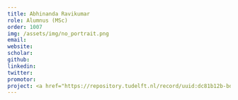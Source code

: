 ```yaml
---
title: Abhinanda Ravikumar
role: Alumnus (MSc)
order: 1007
img: /assets/img/no_portrait.png
email: 
website: 
scholar: 
github: 
linkedin: 
twitter: 
promotor: 
project: <a href="https://repository.tudelft.nl/record/uuid:dc81b12b-bdf5-44b7-8705-a29701fb19a7">Hygrothermal aging of bio-composites</a> 
---
```

